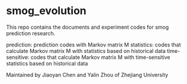 smog_evolution
==============
This repo contains the documents and experiment codes for smog prediction research.


prediction: prediction codes with Markov matrix M
statistics: codes that calculate Markov matrix M with statistics based on historical data
time-sensitive: codes that calculate Markov matrix M with time-sensitive statistics based on historical data



Maintained by Jiaoyan Chen and Yalin Zhou of Zhejiang University
